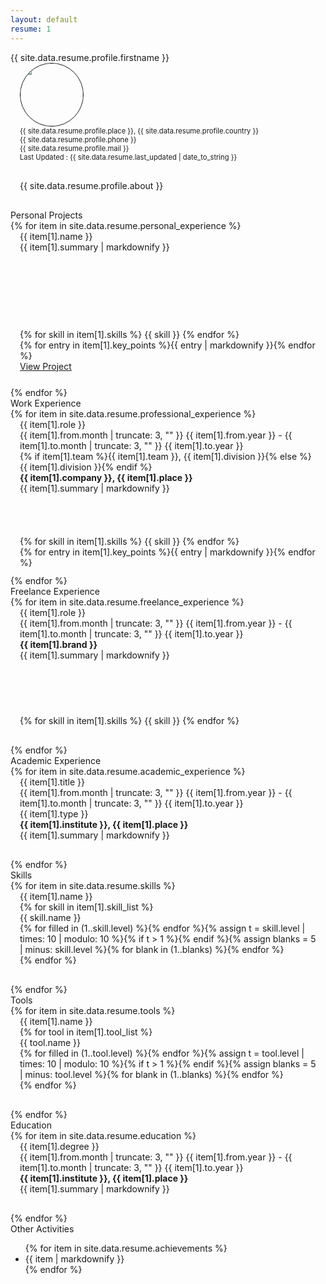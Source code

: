 ```yaml
---
layout: default
resume: 1
---
```


<div class="container">
    <div class="row">
        <div class="col-xs-12 col-sm-12 col-md-offset-1 col-md-10 col-lg-offset-2 col-lg-8">
            <div class="page">
                <article class="page-content">
                    <div class="row">
                        <div class="col-md-12">
                            <div class="row resume-section">
                                <div class="col-sm-2 col-xs-12 resume-header">
                                    <span>{{ site.data.resume.profile.firstname }}</span>
                                </div>
                                <div class="col-sm-10 col-xs-12 text-justify">
                                    <div class="col-sm-6 col-xs-12 text-center" style="font-size: 0.8em; padding: 0px 15px 30px 15px;">
                                        <div class="col-xs-12">
                                            <img src="{{ '/assets/img/' | append: site.data.resume.profile.image | prepend: site.baseurl }}" style="width: 100px; border: 1px solid; border-radius: 50%;" />
                                        </div>
                                        <div class="col-xs-12">
                                            <i class="fa fa-globe"></i> {{ site.data.resume.profile.place }}, {{ site.data.resume.profile.country }} <i class="fa fa-globe"></i>
                                        </div>
                                        <div class="col-xs-12">
                                            <i class="fa fa-phone"></i> {{ site.data.resume.profile.phone }} <i class="fa fa-flip-horizontal fa-phone"></i>
                                        </div>
                                        <div class="col-xs-12">
                                            <i class="fa fa-envelope-o"></i> {{ site.data.resume.profile.mail }} <i class="fa fa-envelope-o"></i>
                                        </div>
                                        <div class="col-xs-12">
                                            <i class="fa fa-calendar"></i> Last Updated : {{ site.data.resume.last_updated | date_to_string }} <i class="fa fa-calendar"></i>
                                        </div>
                                    </div>
                                    <div class="col-sm-6 col-xs-12"  style="padding: 0px 15px 30px 15px;">
                                        {{ site.data.resume.profile.about }}
                                    </div>
                                </div>
                            </div>
                        </div>
                    </div>
                    <div class="row">
                        <div class="col-md-12">
                            <div class="row resume-section">
                                <div class="col-sm-2 col-xs-12 resume-header">
                                    <span>Personal Projects</span>
                                </div>
                                <div class="col-sm-10 col-xs-12">
                                    {% for item in site.data.resume.personal_experience %}
                                    <div class="col-sm-6 col-xs-12 flip-container" style="padding: 0px 15px 30px 15px;" ontouchstart="this.classList.toggle('hover');" ontouchend="this.classList.toggle('hover');">
                                        <div class="flipper" style="height: 220px;">
                                            <div class="project-card front">
                                                <div class="col-xs-12 project-title">{{ item[1].name }}</div>
                                                <div class="col-xs-12 project-descr" style="height: 140px;">{{ item[1].summary | markdownify }}</div>
                                                <div class="col-xs-12 project-tags">
                                                {% for skill in item[1].skills %}
                                                    <span class="project-tag">{{ skill }}</span>
                                                {% endfor %}
                                                </div>
                                            </div>
                                            <div class="project-card back">
                                                <div class="col-xs-12 project-key-points">
                                                    {% for entry in item[1].key_points %}{{ entry | markdownify }}{% endfor %}
                                                </div>
                                                <div class="col-xs-12 text-center">
                                                    <a href="{{ item[1].url }}" class="btn btn-primary btn-sm">View Project</a>
                                                </div>
                                            </div>
                                        </div>
                                    </div>
                                    {% endfor %}
                                </div>
                            </div>
                        </div>
                    </div>
                    <div class="row">
                        <div class="col-md-12">
                            <div class="row resume-section">
                                <div class="col-sm-2 col-xs-12 resume-header">
                                    <span>Work Experience</span>
                                </div>
                                <div class="col-sm-10 col-xs-12">
                                    {% for item in site.data.resume.professional_experience %}
                                    <div class="col-sm-6 col-xs-12 flip-container" style="padding: 0px 15px 30px 15px;" ontouchstart="this.classList.toggle('hover');" ontouchend="this.classList.toggle('hover');">
                                        <div class="flipper" style="height: 220px;">
                                            <div class="project-card front">
                                                <div class="col-xs-12 project-title">{{ item[1].role }}</div>
                                                <div class="col-xs-12 project-duration">
                                                    {{ item[1].from.month | truncate: 3, "" }} {{ item[1].from.year }} - {{ item[1].to.month | truncate: 3, "" }} {{ item[1].to.year }}
                                                </div>
                                                <div class="col-xs-12 project-infoline">
                                                    {% if item[1].team %}{{ item[1].team }}, {{ item[1].division }}{% else %}{{ item[1].division }}{% endif %}
                                                </div>
                                                <div class="col-xs-12 project-infoline"><strong>{{ item[1].company }}, {{ item[1].place }}</strong></div>
                                                <div class="col-xs-12 project-descr" style="height: 85px;">{{ item[1].summary | markdownify }}</div>
                                                <div class="col-xs-12 project-tags">
                                                {% for skill in item[1].skills %}
                                                    <span class="project-tag">{{ skill }}</span>
                                                {% endfor %}
                                                </div>
                                            </div>
                                            <div class="project-card back">
                                                <div class="col-xs-12 project-key-points">
                                                    {% for entry in item[1].key_points %}{{ entry | markdownify }}{% endfor %}
                                                </div>
                                            </div>
                                        </div>
                                    </div>
                                    {% endfor %}
                                </div>
                            </div>
                        </div>
                    </div>
                    <div class="row">
                        <div class="col-md-12">
                            <div class="row resume-section">
                                <div class="col-sm-2 col-xs-12 resume-header">
                                    <span>Freelance Experience</span>
                                </div>
                                <div class="col-sm-10 col-xs-12">
                                    {% for item in site.data.resume.freelance_experience %}
                                    <div class="col-sm-6 col-xs-12" style="padding: 0px 15px 30px 15px;">
                                        <div class="project-card">
                                            <div class="col-xs-12 project-title">{{ item[1].role }}</div>
                                            <div class="col-xs-12 project-duration">
                                                {{ item[1].from.month | truncate: 3, "" }} {{ item[1].from.year }} - {{ item[1].to.month | truncate: 3, "" }} {{ item[1].to.year }}
                                            </div>
                                            <div class="col-xs-12 project-infoline"><strong>{{ item[1].brand }}</strong></div>
                                            <div class="col-xs-12 project-descr" style="height: 105px;">{{ item[1].summary | markdownify }}</div>
                                            <div class="col-xs-12 project-tags">
                                            {% for skill in item[1].skills %}
                                                <span class="project-tag">{{ skill }}</span>
                                            {% endfor %}
                                            </div>
                                        </div>
                                    </div>
                                    {% endfor %}
                                </div>
                            </div>
                        </div>
                    </div>
                    <div class="row">
                        <div class="col-md-12">
                            <div class="row resume-section">
                                <div class="col-sm-2 col-xs-12 resume-header">
                                    <span>Academic Experience</span>
                                </div>
                                <div class="col-sm-10 col-xs-12">
                                    {% for item in site.data.resume.academic_experience %}
                                    <div class="col-sm-6 col-xs-12" style="padding: 0px 15px 30px 15px;">
                                        <div class="project-card">
                                            <div class="col-xs-12 project-title">{{ item[1].title }}</div>
                                            <div class="col-xs-12 project-duration">
                                                {{ item[1].from.month | truncate: 3, "" }} {{ item[1].from.year }} - {{ item[1].to.month | truncate: 3, "" }} {{ item[1].to.year }}
                                            </div>
                                            <div class="col-xs-12 project-infoline">{{ item[1].type }}</div>
                                            <div class="col-xs-12 project-infoline"><strong>{{ item[1].institute }}, {{ item[1].place }}</strong></div>
                                            <div class="col-xs-12 project-descr">{{ item[1].summary | markdownify }}</div>
                                        </div>
                                    </div>
                                    {% endfor %}
                                </div>
                            </div>
                        </div>
                    </div>
                    <div class="row">
                        <div class="col-md-12">
                            <div class="row resume-section">
                                <div class="col-sm-2 col-xs-12 resume-header">
                                    <span>Skills</span>
                                </div>
                                <div class="col-sm-10 col-xs-12">
                                    {% for item in site.data.resume.skills %}
                                    <div class="col-sm-6 col-xs-12" style="padding: 0px 15px 30px 15px;">
                                        <div class="project-card">
                                            <div class="col-xs-12 project-title">{{ item[1].name }}</i></div>
                                            <div class="col-xs-10 col-xs-offset-1">
                                                {% for skill in item[1].skill_list %}
                                                <div class="col-xs-6">{{ skill.name }}</div>
                                                <div class="col-xs-6">
                                                    {% for filled in (1..skill.level) %}<i class="fa fa-star"></i>{% endfor %}{% assign t = skill.level | times: 10 | modulo: 10 %}{% if t > 1 %}<i class="fa fa-star-half-o"></i>{% endif %}{% assign blanks = 5 | minus: skill.level %}{% for blank in (1..blanks) %}<i class="fa fa-star-o"></i>{% endfor %}
                                                </div>
                                            {% endfor %}
                                            </div>
                                        </div>
                                    </div>
                                    {% endfor %}
                                </div>
                            </div>
                        </div>
                    </div>
                    <div class="row">
                        <div class="col-md-12">
                            <div class="row resume-section">
                                <div class="col-sm-2 col-xs-12 resume-header">
                                    <span>Tools</span>
                                </div>
                                <div class="col-sm-10 col-xs-12">
                                    {% for item in site.data.resume.tools %}
                                    <div class="col-sm-6 col-xs-12" style="padding: 0px 15px 30px 15px;">
                                        <div class="project-card">
                                            <div class="col-xs-12 project-title">{{ item[1].name }}</i></div>
                                            <div class="col-xs-10 col-xs-offset-1">
                                                {% for tool in item[1].tool_list %}
                                                <div class="col-xs-6">{{ tool.name }}</div>
                                                <div class="col-xs-6">
                                                    {% for filled in (1..tool.level) %}<i class="fa fa-star"></i>{% endfor %}{% assign t = tool.level | times: 10 | modulo: 10 %}{% if t > 1 %}<i class="fa fa-star-half-o"></i>{% endif %}{% assign blanks = 5 | minus: tool.level %}{% for blank in (1..blanks) %}<i class="fa fa-star-o"></i>{% endfor %}
                                                </div>
                                            {% endfor %}
                                            </div>
                                        </div>
                                    </div>
                                    {% endfor %}
                                </div>
                            </div>
                        </div>
                    </div>
                    <div class="row">
                        <div class="col-md-12">
                            <div class="row resume-section">
                                <div class="col-sm-2 col-xs-12 resume-header">
                                    <span>Education</span>
                                </div>
                                <div class="col-sm-10 col-xs-12">
                                    {% for item in site.data.resume.education %}
                                    <div class="col-sm-6 col-xs-12" style="padding: 0px 15px 30px 15px;">
                                        <div class="project-card">
                                            <div class="col-xs-12 project-title">{{ item[1].degree }}</div>
                                            <div class="col-xs-12 project-duration">
                                                {{ item[1].from.month | truncate: 3, "" }} {{ item[1].from.year }} - {{ item[1].to.month | truncate: 3, "" }} {{ item[1].to.year }}
                                            </div>
                                            <div class="col-xs-12 project-infoline"><strong>{{ item[1].institute }}, {{ item[1].place }}</strong></div>
                                            <div class="col-xs-12 project-descr">{{ item[1].summary | markdownify }}</div>
                                        </div>
                                    </div>
                                    {% endfor %}
                                </div>
                            </div>
                        </div>
                    </div>
                    <div class="row">
                        <div class="col-md-12">
                            <div class="row resume-section">
                                <div class="col-sm-2 col-xs-12 resume-header">
                                    <span>Other Activities</span>
                                </div>
                                <div class="col-sm-10 col-xs-12">
                                    <ul class="fa-ul">
                                        {% for item in site.data.resume.achievements %}
                                        <li><i class="fa-li fa fa-bullseye"></i>{{ item | markdownify }}</li>
                                        {% endfor %}
                                    </ul>
                                </div>
                            </div>
                        </div>
                    </div>
                </article>
            </div>
        </div>
    </div>
</div>